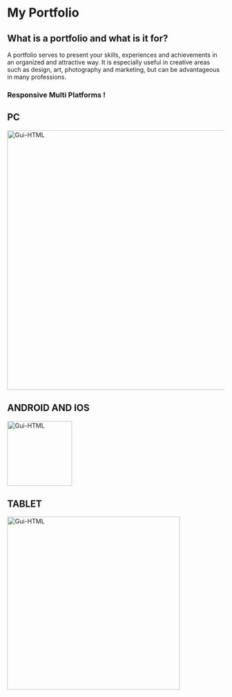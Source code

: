 # My Portfolio 

## What is a portfolio and what is it for?

A portfolio serves to present your skills, experiences and achievements in an organized and attractive way. It is especially useful in creative areas such as design, art, photography and marketing, but can be advantageous in many professions.

### Responsive Multi Platforms !

## PC
<img align="center" alt="Gui-HTML" width="600" src="https://i.imgur.com/0tjGkJO.jpeg">

## ANDROID AND IOS
<img align="center" alt="Gui-HTML" width="150" src="https://i.imgur.com/By5WbZM.jpeg">

## TABLET
<img align="center" alt="Gui-HTML" width="400" src="https://i.imgur.com/N64ZF9r.jpeg">


